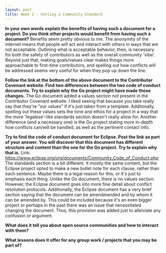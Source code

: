 ```yaml
---
layout: post
title: Week 2 - Setting a Community Standard
---
```



**In your own words explain the benefits of having such a document for a project. Do you think other projects would benefit from having such a document?**
Benefits seem pretty obvious to me. The anonymity of the internet means that people will act and interact with others
in ways that are not acceptable. Outlining what is acceptable behavior, then, is necessary for both the safety of
contributors as well as the overall community 'vibe'. Beyond just that, making goals/values clear makes things more approachable
to first-time contributors, and spelling out how conflicts will be addressed seems very useful for when they pop up down the line.

**Follow the link at the bottom of the above document to the Contributor Covenant website. Find two differences between the two code of conduct documents. Try to explain why the Go project might have made those changes.**
The Go document added a values section not present in the Contributor Covenant website. I liked seeing that because you take really say that they're "our values" if it's just taken from a template. Additonally, spelling out these values sets the tone and ethos for a project in a way that the more 'legalese'-like standards section doesn't really allow for. Another difference (and a necessary one) is the Go project stating more in-depth how conflicts can/will be handled, as well as the pertinent contact info.

**Try to find the code of conduct document for Eclipse. Post the link as part of your answer. You will discover that this document has different structure and content than the one for the Go project. Try to explain why that is.**
Link: https://www.eclipse.org/org/documents/Community_Code_of_Conduct.php
The standards section is a bit different. It mostly the same content, but the Eclipse project opted to make a new bullet note for each clause, rather than each sentence. Maybe there is a legal reason for this, or it's just to emphasis each thing. Unlike the Go document, there is no values section. However, the Eclipse document goes into more fine detail about conflict resolution protocols. Additionally, the Eclipse document has a very brief section saying that the document can be amendmended and by whom it can be amended by. This could be included because it's an even bigger project or perhaps in the past there was an issue that necessitated changing the document. Thus, this provision was added just to alleiviate any confusion or argument. 

**What does it tell you about open source communities and how to interact with them?**

**What lessons does it offer for any group work / projects that you may be part of?**
